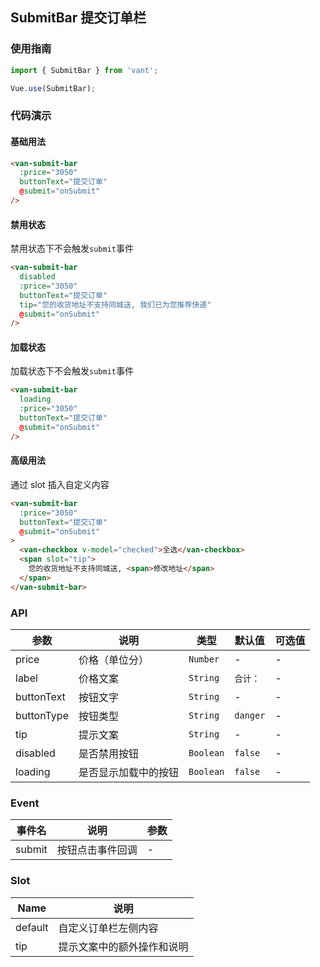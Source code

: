 ## SubmitBar 提交订单栏

### 使用指南
``` javascript
import { SubmitBar } from 'vant';

Vue.use(SubmitBar);
```

### 代码演示

#### 基础用法

```html
<van-submit-bar
  :price="3050"
  buttonText="提交订单"
  @submit="onSubmit"
/>
```

#### 禁用状态
禁用状态下不会触发`submit`事件

```html
<van-submit-bar
  disabled
  :price="3050"
  buttonText="提交订单"
  tip="您的收货地址不支持同城送, 我们已为您推荐快递"
  @submit="onSubmit"
/>
```

#### 加载状态
加载状态下不会触发`submit`事件

```html
<van-submit-bar
  loading
  :price="3050"
  buttonText="提交订单"
  @submit="onSubmit"
/>
```

#### 高级用法
通过 slot 插入自定义内容

```html
<van-submit-bar
  :price="3050"
  buttonText="提交订单"
  @submit="onSubmit"
>
  <van-checkbox v-model="checked">全选</van-checkbox>
  <span slot="tip">
    您的收货地址不支持同城送, <span>修改地址</span>
  </span>
</van-submit-bar>
```

### API

| 参数 | 说明 | 类型 | 默认值 | 可选值 |
|-----------|-----------|-----------|-------------|-------------|
| price | 价格（单位分） |  `Number` | - | - |
| label | 价格文案 |  `String` | `合计：` | - |
| buttonText | 按钮文字 | `String` | - | - |
| buttonType | 按钮类型 |  `String` | `danger` | - |
| tip | 提示文案 |  `String` | - | - |
| disabled | 是否禁用按钮 |  `Boolean` | `false` | - |
| loading | 是否显示加载中的按钮 |  `Boolean` | `false` | - |

### Event

| 事件名 | 说明 | 参数 |
|-----------|-----------|-----------|
| submit | 按钮点击事件回调 | - |

### Slot

| Name | 说明 |
|-----------|-----------|
| default | 自定义订单栏左侧内容 |
| tip | 提示文案中的额外操作和说明 |
